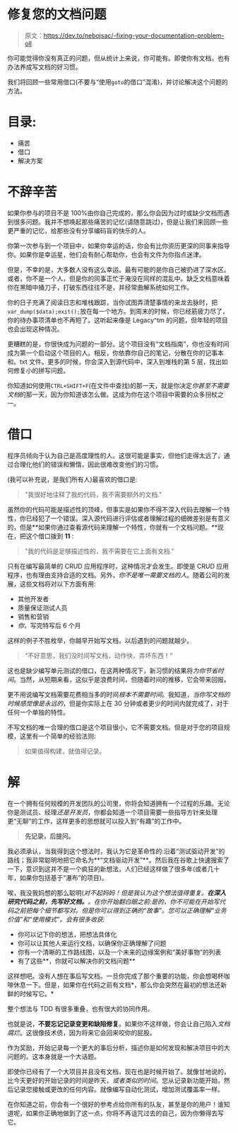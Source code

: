 # 修复您的文档问题

> 原文：<https://dev.to/nebojsac/-fixing-your-documentation-problem-oll>

你可能觉得你没有真正的问题，但从统计上来说，你可能有。即使你有文档，也有办法养成写文档的好习惯。

我们将回顾一些常用借口(不要与“使用`goto`的借口”混淆)，并讨论解决这个问题的方法。

# 目录:

*   痛苦
*   借口
*   解决方案

# 不辞辛苦

如果你参与的项目不是 100%由你自己完成的，那么你会因为过时或缺少文档而遇到很多问题。我并不想唤起那些痛苦的记忆(请随意跳过)，但是让我们来回顾一些更严重的记忆，给那些没有分享编码盲的快乐的人。

你第一次参与到一个项目中，如果你幸运的话，你会有比你资历更深的同事来指导你。如果你是幸运星，他们会有耐心帮助你，也会有文件为你指点迷津。

但是，不幸的是，大多数人没有这么幸运。最有可能的是你自己被扔进了深水区。或者，你不是一个人，但是你的同事正忙于淹没在同样的混乱中。缺乏文档意味着你在黑暗中捅刀子，打破东西往往不是，并经常曲解系统如何工作。

你的日子充满了阅读日志和堆栈跟踪，当你试图弄清楚事情的来龙去脉时，把`var_dump($data);exit();`放在每一个地方。到周末的时候，你已经筋疲力尽了，你的待办事项清单也不再短了。这听起来像是 Legacy^tm 的问题，但年轻的项目也会出现这种情况。

更糟糕的是，你很快成为问题的一部分。这个项目没有“文档指南”，你也没有时间成为第一个启动这个项目的人。相反，你依靠你自己的笔记，分散在你的记事本和。txt 文件。更多的时候，你会深入到源代码中，深入到堆栈的第 5 层，找出如何修复小的拼写问题。

你知道如何使用`CTRL+SHIFT+F`(在文件中查找)的那一天，就是你决定*你甚至不需要文档*的那一天，因为你知道该怎么做。这成为你在这个项目中需要的众多拐杖之一。

# 借口

程序员倾向于认为自己是高度理性的人。这很可能是事实，但他们走得太远了，通过合理化他们的错误和懒惰，因此很难改变他们的习惯。

(我可以补充说，是我们所有人)最喜欢的借口是:

> "我很好地注释了我的代码，我不需要额外的文档."

虽然你的代码可能是描述性的顶峰，但事实是如果你不得不深入代码去理解一个特性，你已经犯了一个错误。深入源代码进行评估或者理解过程的细微差别是有意义的，但是**如果你通过查看源代码来理解一个特性，你就有一个文档问题。**现在，把这个借口拨到 **11** :

> "我的代码是足够描述性的，我不需要在它上面有文档."

只有在编写最简单的 CRUD 应用程序时，这种情况才会发生。即使是 CRUD 应用程序，也有理由支持合适的文档。另外，*你不是唯一需要文档的人*。随着公司的发展，这些文档将对以下方面有用:

*   其他开发者
*   质量保证测试人员
*   销售和营销
*   *你*，写完特写后 6 个月

这样的例子不胜枚举，你越早开始写文档，以后遇到的问题就越少。

> “不好意思，我们没时间写文档，动作快，弄坏东西！”

这也是缺少编写单元测试的借口，在这两种情况下，新习惯的结果将*为你节省时间*。当然，从短期来看，这似乎是浪费时间，但随着时间的推移，它会带来回报。

更不用说编写文档需要花费相当多的时间*根本不需要时间*。我知道，*当你写文档的时候感觉像是永远的*，但是你实际上在 30 分钟或者更少的时间内就完成了，对于任何一个单独的特性。

不写文档的唯一合理的借口是这个项目很小，它不需要文档。但是对于您的项目规模，这里有一个简单的经验法则:

> 如果值得构建，就值得记录。

# 解

在一个拥有任何规模的开发团队的公司里，你将会知道拥有一个过程的乐趣。无论你是测试员、经理*还是开发员*，你都会知道一个项目需要一些指导方针来处理更“无聊”的工作，这样更多的思想就可以投入到“有趣”的工作中。

> **先记录，后提问。**

我必须承认，当我得到这个想法时，我认为它是革命性的:沿着“测试驱动开发”的路线；我非常聪明地把它命名为**“文档驱动开发”**。然后我在谷歌上快速搜索了一下，意识到这并不是一个疯狂的新想法，人们已经这样做了很多年(或者几十年，如果你包括基于“瀑布”的项目)。

唉，我没我妈想的那么聪明(*对不起妈妈！但是我认为这个想法值得重复。**在深入研究代码之前，先写好文档。**。在你开始翻白眼之前:是的，你不可能在开始写代码之前把每个细节都写对。但是你可以得到正确的“故事”。您可以正确理解“业务价值”和“使用模式”。会有很多收获:*

*   你可以记下你的想法，把想法具体化
*   你可以让其他人来运行文档，以确保你正确理解了问题
*   你有一个清晰的工作路线图，以及一个未来的边缘案例和“美好事物”的列表
*   有了这些**，你就可以解决你的文档问题**

这样想吧。没有人想在事后写文档。一旦你完成了那个重要的功能，你会想喝杯咖啡休息一下。但是，如果你在代码之前有文档*，那么你会突然在最初的想法还新鲜的时候写它。*

整个想法与 TDD 有很多重叠，也有很大的协同作用。

也就是说，**不要忘记记录变更和缺陷修复**。如果你不这样做，你会让自己陷入*文档腐烂*。这很像技术债，因为将来它会回来咬你的屁股。

作为奖励，开始记录每一个更大的事后分析，描述你是如何发现和解决项目中的大问题的。这本身就是一个大话题。

即使你已经有了一个大项目并且没有文档，现在也是时候开始了。就像甘地说的，比今天更好的开始记录的时间是昨天，*或者类似的时间*。您从记录新功能开始，然后记录您接触或更改的任何内容。就像编写自动化测试，增加测试覆盖率一样。

在你知道之前，你会有一个很好的参考点给你所有的队友，甚至是你的用户！谁知道呢，如果你正确地做到了这一点，你将不再诅咒过去的自己，因为你懒得去写它。